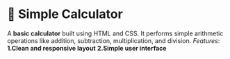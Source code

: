 # 🧮 Simple Calculator
A **basic calculator** built using HTML and CSS. It performs simple arithmetic operations like addition, subtraction, multiplication, and division.
*Features*: **1.Clean and responsive layout**
          **2.Simple user interface**
